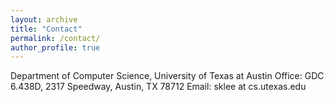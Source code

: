 ```yaml
---
layout: archive
title: "Contact"
permalink: /contact/
author_profile: true
---
```

Department of Computer Science, University of Texas at Austin
Office: GDC 6.438D, 2317 Speedway, Austin, TX 78712
Email: sklee at cs.utexas.edu

